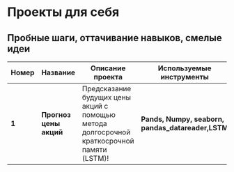 # Проекты для себя
## Пробные шаги, оттачивание навыков, смелые идеи
Номер | Название | Описание проекта | Используемые инструменты
----- | ---------------| ---------------------------------------------------------------------- | -------------
**1** | **Прогноз цены акций** | Предсказание будущих цены акций с помощью метода долгосрочной краткосрочной памяти (LSTM)! | **Pands, Numpy, seaborn, pandas_datareader,LSTM**
